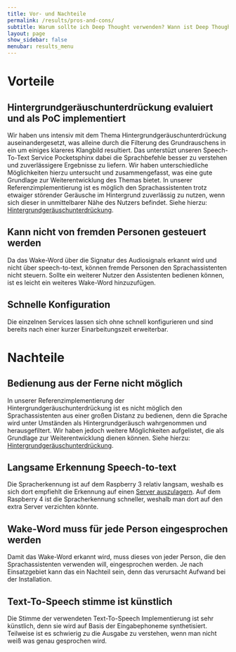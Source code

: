 ```yaml
---
title: Vor- und Nachteile
permalink: /results/pros-and-cons/
subtitle: Warum sollte ich Deep Thought verwenden? Wann ist Deep Thought ungeeignet?
layout: page
show_sidebar: false
menubar: results_menu
---
```


# Vorteile

## Hintergrundgeräuschunterdrückung evaluiert und als PoC implementiert
Wir haben uns intensiv mit dem Thema Hintergrundgeräuschunterdrückung auseinandergesetzt, was alleine durch die Filterung des Grundrauschens in ein um einiges klareres Klangbild resultiert. Das unterstüzt unseren Speech-To-Text Service Pocketsphinx dabei die Sprachbefehle besser zu verstehen und zuverlässigere Ergebnisse zu liefern.
Wir haben unterschiedliche Möglichkeiten hierzu untersucht und zusammengefasst, was eine gute Grundlage zur Weiterentwicklung des Themas bietet. In unserer Referenzimplementierung ist es möglich den Sprachassistenten trotz etwaiger störender Geräusche im Hintergrund zuverlässig zu nutzen, wenn sich dieser in unmittelbarer Nähe des Nutzers befindet. Siehe hierzu: [Hintergrundgeräuschunterdrückung](/results/noise-cancelling/).

## Kann nicht von fremden Personen gesteuert werden
Da das Wake-Word über die Signatur des Audiosignals erkannt wird und nicht über speech-to-text, können fremde Personen den Sprachassistenten nicht steuern. Sollte ein weiterer Nutzer den Assistenten bedienen können, ist es leicht ein weiteres Wake-Word hinzuzufügen.

## Schnelle Konfiguration
Die einzelnen Services lassen sich ohne schnell konfigurieren und sind bereits nach einer kurzer Einarbeitungszeit erweiterbar.

# Nachteile

## Bedienung aus der Ferne nicht möglich
In unserer Referenzimplementierung der Hintergrundgeräuschunterdrückung ist es nicht möglich den Sprachassistenten aus einer großen Distanz zu bedienen, denn die Sprache wird unter Umständen als Hintergrundgeräusch wahrgenommen und herausgefiltert. Wir haben jedoch weitere Möglichkeiten aufgelistet, die als Grundlage zur Weiterentwicklung dienen können. Siehe hierzu: [Hintergrundgeräuschunterdrückung](/results/noise-cancelling/).

## Langsame Erkennung Speech-to-text
Die Spracherkennung ist auf dem Raspberry 3 relativ langsam, weshalb es sich dort empfiehlt die Erkennung auf einen [Server auszulagern](https://rhasspy.readthedocs.io/en/latest/speech-to-text/#remote-http-server). Auf dem Raspberry 4 ist die Spracherkennung schneller, weshalb man dort auf den extra Server verzichten könnte.

## Wake-Word muss für jede Person eingesprochen werden
Damit das Wake-Word erkannt wird, muss dieses von jeder Person, die den Sprachassistenten verwenden will, eingesprochen werden. Je nach Einsatzgebiet kann das ein Nachteil sein, denn das verursacht Aufwand bei der Installation.

## Text-To-Speech stimme ist künstlich
Die Stimme der verwendeten Text-To-Speech Implementierung ist sehr künstlich, denn sie wird auf Basis der Eingabephoneme synthetisiert. Teilweise ist es schwierig zu die Ausgabe zu verstehen, wenn man nicht weiß was genau gesprochen wird.
